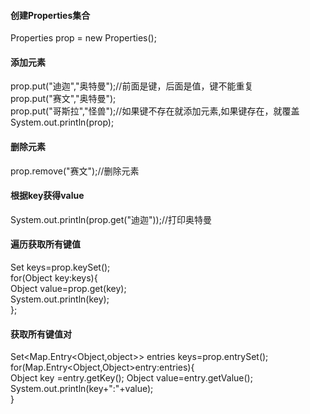 #### 创建Properties集合
Properties prop = new Properties();
#### 添加元素
prop.put("迪迦","奥特曼");//前面是键，后面是值，键不能重复  
prop.put("赛文","奥特曼");  
prop.put("哥斯拉","怪兽");//如果键不存在就添加元素,如果键存在，就覆盖  
System.out.println(prop);  
#### 删除元素
prop.remove("赛文");//删除元素
#### 根据key获得value
System.out.println(prop.get("迪迦"));//打印奥特曼
#### 遍历获取所有键值
Set<Object> keys=prop.keySet();    
for(Object key:keys){  
   Object value=prop.get(key);  
   System.out.println(key);  
};
#### 获取所有键值对
Set<Map.Entry<Object,object>> entries keys=prop.entrySet();     
for(Map.Entry<Object,Object>entry:entries){    
   Object key =entry.getKey(); 
   Object value=entry.getValue();
   System.out.println(key+":"+value);  
} 



